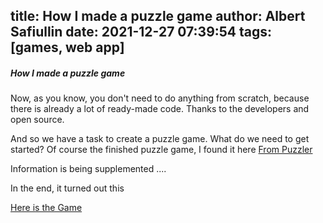 title: How I made a puzzle game
author: Albert Safiullin
date: 2021-12-27 07:39:54
tags: [games, web app]
---

##### How I made a puzzle game

Now, as you know, you don't need to do anything from scratch, because there is already a lot of ready-made code. Thanks to the developers and open source.

<!-- more -->

And so we have a task to create a puzzle game.
What do we need to get started?
Of course the finished puzzle game, I found it here
[From Puzzler](https://github.com/doochik/Puzzler)

Information is being supplemented ....

In the end, it turned out this

[Here is the Game](https://puzzle.safiullin.io/)
